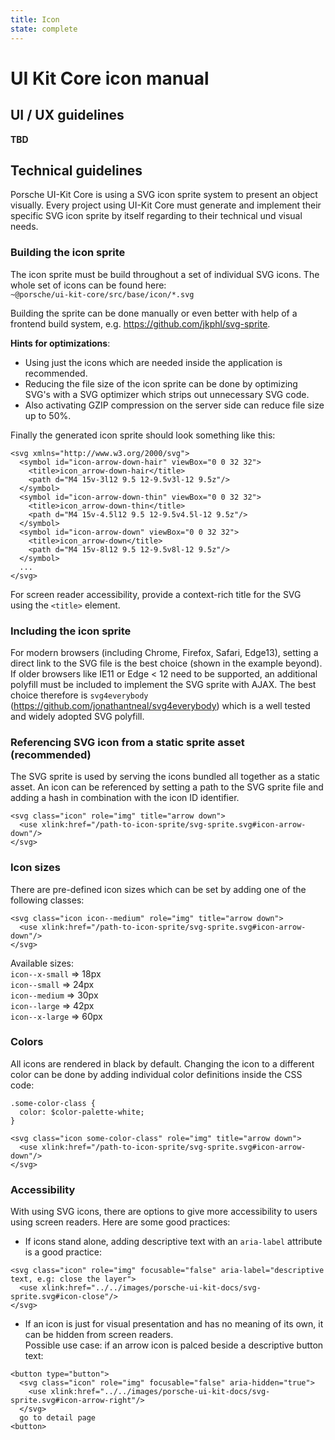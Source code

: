 ```yaml
---
title: Icon
state: complete
---
```


# UI Kit Core icon manual

## UI / UX guidelines

__TBD__


## Technical guidelines
Porsche UI-Kit Core is using a SVG icon sprite system to present an object visually. 
Every project using UI-Kit Core must generate and implement their specific SVG icon sprite by itself regarding to their technical und visual needs.

### Building the icon sprite
The icon sprite must be build throughout a set of individual SVG icons. 
The whole set of icons can be found here:  
`~@porsche/ui-kit-core/src/base/icon/*.svg`  

Building the sprite can be done manually or even better with help of a frontend build system, e.g. https://github.com/jkphl/svg-sprite.  

__Hints for optimizations__: 
* Using just the icons which are needed inside the application is recommended. 
* Reducing the file size of the icon sprite can be done by optimizing SVG's with a SVG optimizer which strips out unnecessary SVG code.
* Also activating GZIP compression on the server side can reduce file size up to 50%.
 
Finally the generated icon sprite should look something like this:  
``` 
<svg xmlns="http://www.w3.org/2000/svg">
  <symbol id="icon-arrow-down-hair" viewBox="0 0 32 32">
    <title>icon_arrow-down-hair</title>
    <path d="M4 15v-3l12 9.5 12-9.5v3l-12 9.5z"/>
  </symbol>
  <symbol id="icon-arrow-down-thin" viewBox="0 0 32 32">
    <title>icon_arrow-down-thin</title>
    <path d="M4 15v-4.5l12 9.5 12-9.5v4.5l-12 9.5z"/>
  </symbol>
  <symbol id="icon-arrow-down" viewBox="0 0 32 32">
    <title>icon_arrow-down</title>
    <path d="M4 15v-8l12 9.5 12-9.5v8l-12 9.5z"/>
  </symbol>
  ...
</svg>

``` 
For screen reader accessibility, provide a context-rich title for the SVG using the `<title>` element.

### Including the icon sprite
For modern browsers (including Chrome, Firefox, Safari, Edge13), setting a direct link to the SVG file is the best choice (shown in the example beyond). 
If older browsers like IE11 or Edge < 12 need to be supported, an additional polyfill must be included to implement the SVG sprite with AJAX. 
The best choice therefore is `svg4everybody` (https://github.com/jonathantneal/svg4everybody) which is a well tested and widely adopted SVG polyfill.

### Referencing SVG icon from a static sprite asset (recommended)
The SVG sprite is used by serving the icons bundled all together as a static asset. An icon can be referenced by setting a path to the SVG sprite file and adding a hash in combination with the icon ID identifier.  
``` 
<svg class="icon" role="img" title="arrow down">
  <use xlink:href="/path-to-icon-sprite/svg-sprite.svg#icon-arrow-down"/>
</svg>
``` 

### Icon sizes
There are pre-defined icon sizes which can be set by adding one of the following classes:  
``` 
<svg class="icon icon--medium" role="img" title="arrow down">
  <use xlink:href="/path-to-icon-sprite/svg-sprite.svg#icon-arrow-down"/>
</svg>
``` 

Available sizes:  
`icon--x-small` => 18px  
`icon--small` => 24px  
`icon--medium` => 30px  
`icon--large` => 42px  
`icon--x-large` => 60px  

### Colors
All icons are rendered in black by default. Changing the icon to a different color can be done by adding individual color definitions inside the CSS code:  
``` 
.some-color-class {
  color: $color-palette-white;
}

<svg class="icon some-color-class" role="img" title="arrow down">
  <use xlink:href="/path-to-icon-sprite/svg-sprite.svg#icon-arrow-down"/>
</svg>
``` 

### Accessibility
With using SVG icons, there are options to give more accessibility to users using screen readers. Here are some good practices:

* If icons stand alone, adding descriptive text with an `aria-label` attribute is a good practice:
```
<svg class="icon" role="img" focusable="false" aria-label="descriptive text, e.g: close the layer">
  <use xlink:href="../../images/porsche-ui-kit-docs/svg-sprite.svg#icon-close"/>
</svg>
```

* If an icon is just for visual presentation and has no meaning of its own, it can be hidden from screen readers.  
Possible use case: if an arrow icon is palced beside a descriptive button text:
```
<button type="button">
  <svg class="icon" role="img" focusable="false" aria-hidden="true">
    <use xlink:href="../../images/porsche-ui-kit-docs/svg-sprite.svg#icon-arrow-right"/>
  </svg>
  go to detail page
<button>
```
